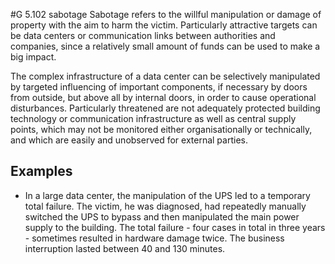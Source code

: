 #G 5.102 sabotage
Sabotage refers to the willful manipulation or damage of property with the aim to harm the victim. Particularly attractive targets can be data centers or communication links between authorities and companies, since a relatively small amount of funds can be used to make a big impact.

The complex infrastructure of a data center can be selectively manipulated by targeted influencing of important components, if necessary by doors from outside, but above all by internal doors, in order to cause operational disturbances. Particularly threatened are not adequately protected building technology or communication infrastructure as well as central supply points, which may not be monitored either organisationally or technically, and which are easily and unobserved for external parties.



## Examples 
* In a large data center, the manipulation of the UPS led to a temporary total failure. The victim, he was diagnosed, had repeatedly manually switched the UPS to bypass and then manipulated the main power supply to the building. The total failure - four cases in total in three years - sometimes resulted in hardware damage twice. The business interruption lasted between 40 and 130 minutes.





